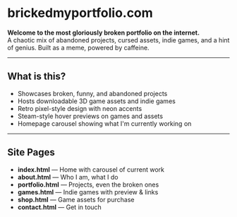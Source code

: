 # brickedmyportfolio.com

**Welcome to the most gloriously broken portfolio on the internet.**  
A chaotic mix of abandoned projects, cursed assets, indie games, and a hint of genius. Built as a meme, powered by caffeine.

---

## What is this?

- Showcases broken, funny, and abandoned projects  
- Hosts downloadable 3D game assets and indie games  
- Retro pixel-style design with neon accents  
- Steam-style hover previews on games and assets  
- Homepage carousel showing what I'm currently working on  

---

## Site Pages

- **index.html** — Home with carousel of current work  
- **about.html** — Who I am, what I do  
- **portfolio.html** — Projects, even the broken ones  
- **games.html** — Indie games with preview & links  
- **shop.html** — Game assets for purchase  
- **contact.html** — Get in touch   
